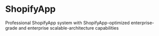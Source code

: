 # ShopifyApp
Professional ShopifyApp system with ShopifyApp-optimized enterprise-grade and enterprise scalable-architecture capabilities

